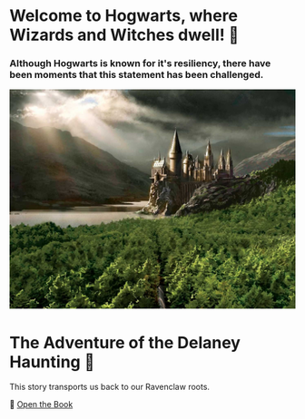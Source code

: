 # Welcome to Hogwarts, where Wizards and Witches dwell! 🏰

### Although Hogwarts is known for it's resiliency, there have been moments that this statement has been challenged. 
![Hogwarts](./img/castlers.jpg)

# The Adventure of the Delaney Haunting 🧾

This story transports us back to our Ravenclaw roots.

🧭 [Open the Book](./scene1.md)